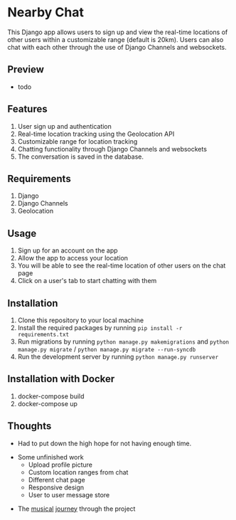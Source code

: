 # Nearby Chat
This Django app allows users to sign up and view the real-time locations of other users within a customizable range (default is 20km). Users can also chat with each other through the use of Django Channels and websockets.

## Preview
* todo

## Features
1. User sign up and authentication
2. Real-time location tracking using the Geolocation API
3. Customizable range for location tracking
4. Chatting functionality through Django Channels and websockets
5. The conversation is saved in the database. 

## Requirements
1. Django
2. Django Channels
3. Geolocation

## Usage
1. Sign up for an account on the app
2. Allow the app to access your location
3. You will be able to see the real-time location of other users on the chat page
4. Click on a user's tab to start chatting with them

## Installation
1. Clone this repository to your local machine
2. Install the required packages by running `pip install -r requirements.txt`
3. Run migrations by running `python manage.py makemigrations` and `python manage.py migrate` 
/ `python manage.py migrate --run-syncdb`
4. Run the development server by running `python manage.py runserver`

## Installation with Docker
1. docker-compose build
2. docker-compose up

## Thoughts

* Had to put down the high hope for not having enough time. 
<ul>
  <li>Some unfinished work
    <ul>
      <li>Upload profile picture</li>
      <li>Custom location ranges from chat</li>
      <li>Different chat page</li>
      <li>Responsive design</li>
      <li>User to user message store</li>
    </ul>
  </li>
</ul>

* The [musical](https://open.spotify.com/track/0cmcVBOiqyQ9OJjBXlsHtM?si=deaffc8526934454) [journey](https://open.spotify.com/track/1lSEBv8cLtAoibAFOmbXDh?si=adf085a7aab542c2)  through the project
